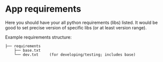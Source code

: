 # App requirements

Here you should have your all python requirements (libs) listed. It would be good to set precise version of specific libs (or at least version range).

Example requirements structure:
```
├── requirements
    ├── base.txt
    └── dev.txt     (for developing/testing; includes base)
```
